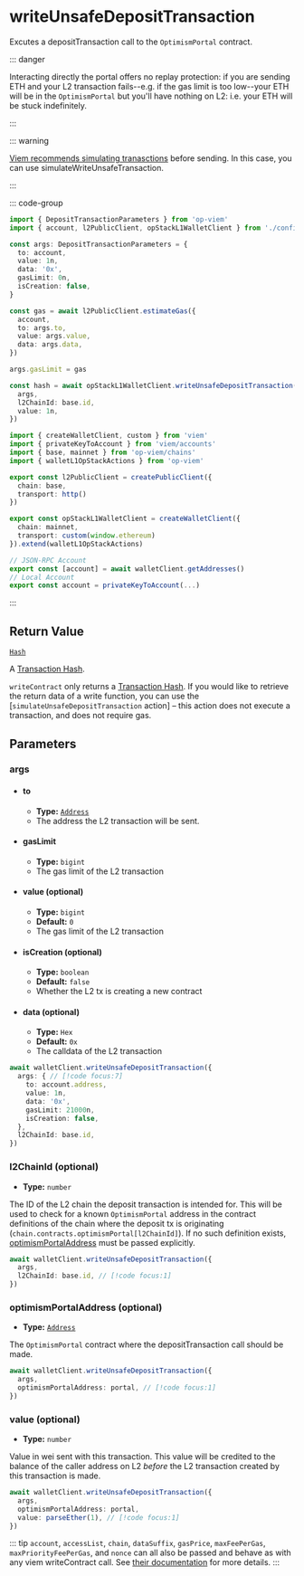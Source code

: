 # writeUnsafeDepositTransaction

Excutes a depositTransaction call to the `OptimismPortal` contract.

::: danger

Interacting directly the portal offers no replay protection: if you are sending ETH and your L2 transaction fails--e.g. if the gas limit is too low--your ETH will be in the `OptimismPortal` but you'll have nothing on L2: i.e. your ETH will be stuck indefinitely.

:::

::: warning

[Viem recommends simulating tranasctions](https://viem.sh/docs/contract/writeContract.html#writecontract) before sending. In this case, you can use simulateWriteUnsafeTransaction.

:::

::: code-group

```ts [example.ts]
import { DepositTransactionParameters } from 'op-viem'
import { account, l2PublicClient, opStackL1WalletClient } from './config'

const args: DepositTransactionParameters = {
  to: account,
  value: 1n,
  data: '0x',
  gasLimit: 0n,
  isCreation: false,
}

const gas = await l2PublicClient.estimateGas({
  account,
  to: args.to,
  value: args.value,
  data: args.data,
})

args.gasLimit = gas

const hash = await opStackL1WalletClient.writeUnsafeDepositTransaction({
  args,
  l2ChainId: base.id,
  value: 1n,
})
```

```ts [config.ts]
import { createWalletClient, custom } from 'viem'
import { privateKeyToAccount } from 'viem/accounts'
import { base, mainnet } from 'op-viem/chains'
import { walletL1OpStackActions } from 'op-viem'

export const l2PublicClient = createPublicClient({
  chain: base,
  transport: http()
})

export const opStackL1WalletClient = createWalletClient({
  chain: mainnet,
  transport: custom(window.ethereum)
}).extend(walletL1OpStackActions)

// JSON-RPC Account
export const [account] = await walletClient.getAddresses()
// Local Account
export const account = privateKeyToAccount(...)
```

:::

## Return Value

[`Hash`](https://viem.sh/docs/glossary/types#hash)

A [Transaction Hash](https://viem.sh/docs/glossary/terms#hash).

`writeContract` only returns a [Transaction Hash](https://viem.sh/docs/glossary/terms#hash). If you would like to retrieve the return data of a write function, you can use the [`simulateUnsafeDepositTransaction` action] – this action does not execute a transaction, and does not require gas.

## Parameters

### args

- #### to
  - **Type:** [`Address`](https://viem.sh/docs/glossary/types#address)
  - The address the L2 transaction will be sent.

- #### gasLimit
  - **Type:** `bigint`
  - The gas limit of the L2 transaction

- #### value (optional)
  - **Type:** `bigint`
  - **Default:** `0`
  - The gas limit of the L2 transaction

- #### isCreation (optional)
  - **Type:** `boolean`
  - **Default:** `false`
  - Whether the L2 tx is creating a new contract

- #### data (optional)
  - **Type:** `Hex`
  - **Default:** `0x`
  - The calldata of the L2 transaction

```ts
await walletClient.writeUnsafeDepositTransaction({
  args: { // [!code focus:7]
    to: account.address,
    value: 1n,
    data: '0x',
    gasLimit: 21000n,
    isCreation: false,
  },
  l2ChainId: base.id,
})
```

### l2ChainId (optional)

- **Type:** `number`

The ID of the L2 chain the deposit transaction is intended for. This will be used to check for a known `OptimismPortal` address in the contract definitions of the chain where the deposit tx is originating (`chain.contracts.optimismPortal[l2ChainId]`). If no such definition exists, [optimismPortalAddress](#optimismPortalAddress) must be passed explicitly.

```ts
await walletClient.writeUnsafeDepositTransaction({
  args,
  l2ChainId: base.id, // [!code focus:1]
})
```

### optimismPortalAddress (optional)

- **Type:** [`Address`](https://viem.sh/docs/glossary/types#address)

The `OptimismPortal` contract where the depositTransaction call should be made.

```ts
await walletClient.writeUnsafeDepositTransaction({
  args,
  optimismPortalAddress: portal, // [!code focus:1]
})
```

### value (optional)

- **Type:** `number`

Value in wei sent with this transaction. This value will be credited to the balance of the caller address on L2 _before_ the L2 transaction created by this transaction is made.

```ts
await walletClient.writeUnsafeDepositTransaction({
  args,
  optimismPortalAddress: portal,
  value: parseEther(1), // [!code focus:1]
})
```

::: tip
`account`, `accessList`, `chain`, `dataSuffix`, `gasPrice`, `maxFeePerGas`, `maxPriorityFeePerGas`, and `nonce` can all also be passed and behave as with any viem writeContract call. See [their documentation](https://viem.sh/docs/contract/writeContract.html#writecontract) for more details.
:::
